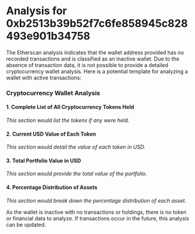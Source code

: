 # Analysis for 0xb2513b39b52f7c6fe858945c828493e901b34758

The Etherscan analysis indicates that the wallet address provided has no recorded transactions and is classified as an inactive wallet. Due to the absence of transaction data, it is not possible to provide a detailed cryptocurrency wallet analysis. Here is a potential template for analyzing a wallet with active transactions:

### Cryptocurrency Wallet Analysis

#### 1. Complete List of All Cryptocurrency Tokens Held
*This section would list the tokens if any were held.*

#### 2. Current USD Value of Each Token
*This section would detail the value of each token in USD.*

#### 3. Total Portfolio Value in USD
*This section would provide the total value of the portfolio.*

#### 4. Percentage Distribution of Assets
*This section would break down the percentage distribution of each asset.*

As the wallet is inactive with no transactions or holdings, there is no token or financial data to analyze. If transactions occur in the future, this analysis can be updated.